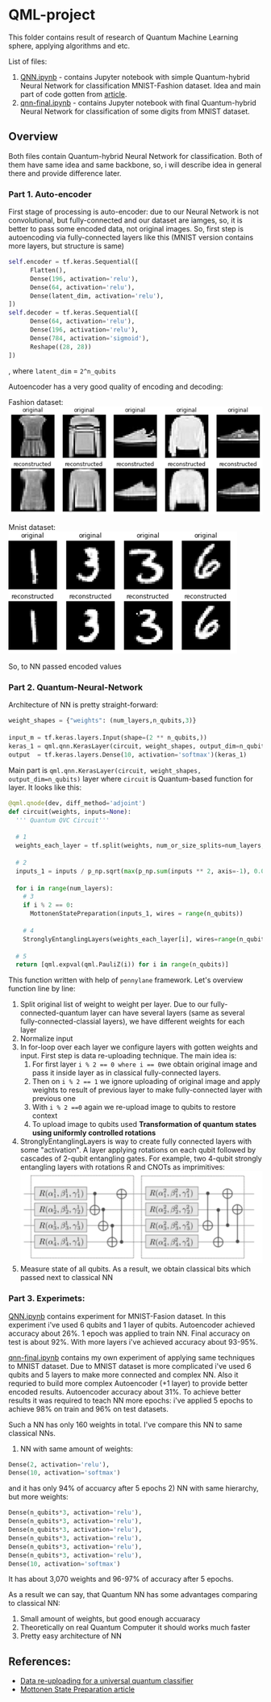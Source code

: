 # QML-project

This folder contains result of research of Quantum Machine Learning sphere, applying algorithms and etc.

List of files:
1) [QNN.ipynb](./QNN.ipynb) - contains Jupyter notebook with simple Quantum-hybrid Neural Network for classification MNIST-Fashion dataset. Idea and main part of code gotten from [article](https://towardsdatascience.com/hybrid-quantum-neural-network-for-reduced-mnist-data-840897ad08a).
2) [qnn-final.ipynb](./qnn-final.ipynb) - contains Jupyter notebook with final Quantum-hybrid Neural Network for classification of some digits from MNIST dataset.

## Overview

Both files contain Quantum-hybrid Neural Network for classification. Both of them have same idea and same backbone, so, i will describe idea in general there and provide difference later.

### Part 1. Auto-encoder

First stage of processing is auto-encoder: due to our Neural Network is not convolutional, but fully-connected and our dataset are iamges, so, it is better to pass some encoded data, not original images. So, first step is autoencoding via fully-connected layers like this (MNIST version contains more layers, but structure is same)

```python
self.encoder = tf.keras.Sequential([
      Flatten(),
      Dense(196, activation='relu'),
      Dense(64, activation='relu'),
      Dense(latent_dim, activation='relu'),
])
self.decoder = tf.keras.Sequential([
      Dense(64, activation='relu'),
      Dense(196, activation='relu'),
      Dense(784, activation='sigmoid'),
      Reshape((28, 28))
])
```
, where `latent_dim` = `2^n_qubits`

Autoencoder has a very good quality of encoding and decoding:

Fashion dataset:
![encode-decode-fashion.png](./images/encode-decode-fashion.png)

Mnist dataset:
![encode-decode-mnist.png](./images/encode-decode-mnist.png)

So, to NN passed encoded values

### Part 2. Quantum-Neural-Network

Architecture of NN is pretty straight-forward:

```python
weight_shapes = {"weights": (num_layers,n_qubits,3)}

input_m = tf.keras.layers.Input(shape=(2 ** n_qubits,))
keras_1 = qml.qnn.KerasLayer(circuit, weight_shapes, output_dim=n_qubits)(input_m)
output  = tf.keras.layers.Dense(10, activation='softmax')(keras_1)
```

Main part is `qml.qnn.KerasLayer(circuit, weight_shapes, output_dim=n_qubits)` layer where `circuit` is Quantum-based function for layer. It looks like this:

```python
@qml.qnode(dev, diff_method='adjoint')
def circuit(weights, inputs=None):
  ''' Quantum QVC Circuit'''

  # 1
  weights_each_layer = tf.split(weights, num_or_size_splits=num_layers, axis=0)
  
  # 2
  inputs_1 = inputs / p_np.sqrt(max(p_np.sum(inputs ** 2, axis=-1), 0.001))

  for i in range(num_layers):
    # 3
    if i % 2 == 0:
      MottonenStatePreparation(inputs_1, wires = range(n_qubits))
    
    # 4
    StronglyEntanglingLayers(weights_each_layer[i], wires=range(n_qubits))
  
  # 5
  return [qml.expval(qml.PauliZ(i)) for i in range(n_qubits)] 
```

This function written with help of `pennylane` framework. Let's overview function line by line:

1) Split original list of weight to  weight per layer. Due to our fully-connected-quantum layer can have several layers (same as several fully-connected-classial layers), we have different weights for each layer
2) Normalize input
3) In for-loop over each layer we configure layers with gotten weights and input. First step is data re-uploading technique. The main idea is: 
   1) For first layer `i % 2 == 0 where i == 0`we obtain original image and pass it inside layer as in classical fully-connected layers. 
   2) Then on `i % 2 == 1` we ignore uploading of original image and apply weights to result of previous layer to make fully-connected layer with previous one
   3) With `i % 2 ==0` again we re-upload image to qubits to restore context
   4) To upload image to qubits used **Transformation of quantum states using uniformly controlled rotations**
4) StronglyEntanglingLayers is way to create fully connected layers with some "activation". A layer applying rotations on each qubit followed by cascades of 2-qubit entangling gates. For example, two 4-qubit strongly entangling layers with rotations R and CNOTs as imprimitives:
![StronglyEntanglingLayers](./images/strongly-entangling.png)
5) Measure state of all qubits. As a result, we obtain  classical bits which passed next to classical NN

### Part 3. Experimets:

[QNN.ipynb](./QNN.ipynb) contains experiment for MNIST-Fasion dataset. In this experiment i've used 6 qubits and 1 layer of qubits. Autoencoder achieved accuracy about 26%. 1 epoch was applied to train NN. Final accuracy on test is about 92%. With more layers i've achieved accuracy about 93-95%.

[qnn-final.ipynb](./qnn-final.ipynb) contains my own experiment of applying same techniques  to MNIST dataset. Due to MNIST dataset is more complicated i've used 6 qubits and 5 layers to make more connected and complex NN. Also it requried to build more complex Autoencoder (+1 layer) to provide better encoded results. Autoencoder accuracy about 31%. To achieve better results it was required to teach NN more epochs: i've applied 5 epochs to achieve 98% on train and 96% on test datasets. 

Such a NN has only 160 weights in total. I've compare this NN to same classical NNs.
1) NN with same amount of  weights:
```python
Dense(2, activation='relu'),
Dense(10, activation='softmax')
```
and it has only 94% of accuarcy after 5 epochs
2) NN with same hierarchy, but more weights:
```python
Dense(n_qubits*3, activation='relu'),
Dense(n_qubits*3, activation='relu'),
Dense(n_qubits*3, activation='relu'),
Dense(n_qubits*3, activation='relu'),
Dense(n_qubits*3, activation='relu'),
Dense(n_qubits*3, activation='relu'),
Dense(10, activation='softmax')
```
It has about 3,070 weights and 96-97% of accuracy after 5 epochs.

As a result we can say, that Quantum NN has some advantages comparing to classical NN:
1) Small amount of weights, but good enough accuaracy
2) Theoretically on real Quantum Computer it should works much faster
3) Pretty easy architecture of NN


## References:
- [Data re-uploading for a universal quantum classifier](https://arxiv.org/pdf/1907.02085.pdf)
- [Mottonen State Preparation article](https://arxiv.org/pdf/quant-ph/0407010.pdf)